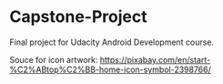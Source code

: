 # Capstone-Project
Final project for Udacity Android Development course.

Souce for icon artwork:
https://pixabay.com/en/start-%C2%ABtop%C2%BB-home-icon-symbol-2398766/
